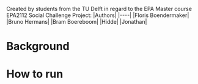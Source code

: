 Created by students from the TU Delft in regard to the EPA Master course EPA2112 Social Challenge Project:
|Authors|
|----|
|Floris Boendermaker|
|Bruno Hermans|
|Bram Boereboom|
|Hidde|
|Jonathan|

# Background

# How to run
